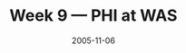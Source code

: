 ---
layout: game
title: Week 9 — PHI at WAS
season: 2005
game_id: 2005_09_PHI_WAS
week: 9
date: 2005-11-06
home_team: WAS
away_team: PHI
final_home: 
final_away: 
pbp_url: /assets/data/pbp/2005/2005_09_PHI_WAS.csv.gz
---